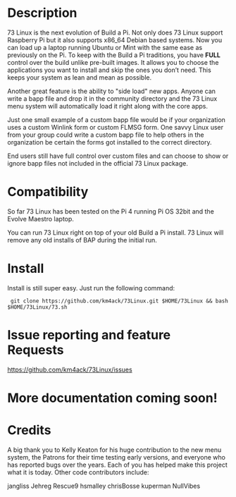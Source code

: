 # Description

73 Linux is the next evolution of Build a Pi. Not only does 73 Linux support Raspberry Pi
but it also supports x86_64 Debian based systems. Now you can load up a laptop running
Ubuntu or Mint with the same ease as previously on the Pi. To keep with the Build a Pi
traditions, you have **FULL** control over the build unlike pre-built images. It allows you to 
choose the applications you  want to install and skip the ones you don’t need. This keeps 
your system as lean and mean as possible. 

Another great feature is the ability to "side load" new apps. Anyone can write a bapp file
and drop it in the community directory and the 73 Linux menu system will automatically
load it right along with the core apps.

Just one small example of a custom bapp file would be if your organization uses a custom
Winlink form or custom FLMSG form. One savvy Linux user from your group could write a 
custom bapp file to help others in the organization be certain the forms got installed
to the correct directory.

End users still have full control over custom files and can choose to show or ignore
bapp files not included in the official 73 Linux package.

# Compatibility

So far 73 Linux has been tested on the Pi 4 running Pi OS 32bit and the Evolve Maestro
laptop. 

You can run 73 Linux right on top of your old Build a Pi install. 73 Linux will remove 
any old installs of BAP during the initial run.

# Install
Install is still super easy. Just run the following command:

     git clone https://github.com/km4ack/73Linux.git $HOME/73Linux && bash $HOME/73Linux/73.sh

# Issue reporting  and feature Requests

https://github.com/km4ack/73Linux/issues

# More documentation coming soon!

# Credits

A big thank you to Kelly Keaton for his huge contribution to the new menu system, the Patrons for their time testing early versions,
and everyone who has reported bugs over the years. Each of you has helped make this project what it is today. Other code contributors include:

jangliss
Jehreg
Rescue9
hsmalley
chrisBosse
kuperman
NullVibes
